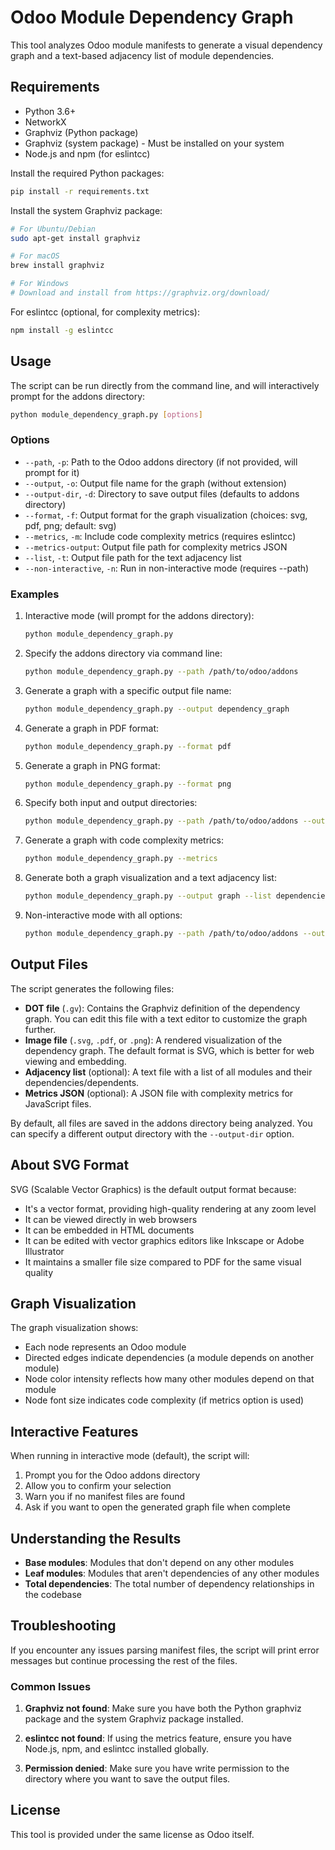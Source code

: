 # Odoo Module Dependency Graph

This tool analyzes Odoo module manifests to generate a visual dependency graph and a text-based adjacency list of module dependencies.

## Requirements

- Python 3.6+
- NetworkX
- Graphviz (Python package)
- Graphviz (system package) - Must be installed on your system
- Node.js and npm (for eslintcc)

Install the required Python packages:

```bash
pip install -r requirements.txt
```

Install the system Graphviz package:

```bash
# For Ubuntu/Debian
sudo apt-get install graphviz

# For macOS
brew install graphviz

# For Windows
# Download and install from https://graphviz.org/download/
```

For eslintcc (optional, for complexity metrics):

```bash
npm install -g eslintcc
```

## Usage

The script can be run directly from the command line, and will interactively prompt for the addons directory:

```bash
python module_dependency_graph.py [options]
```

### Options

- `--path`, `-p`: Path to the Odoo addons directory (if not provided, will prompt for it)
- `--output`, `-o`: Output file name for the graph (without extension)
- `--output-dir`, `-d`: Directory to save output files (defaults to addons directory)
- `--format`, `-f`: Output format for the graph visualization (choices: svg, pdf, png; default: svg)
- `--metrics`, `-m`: Include code complexity metrics (requires eslintcc)
- `--metrics-output`: Output file path for complexity metrics JSON
- `--list`, `-t`: Output file path for the text adjacency list
- `--non-interactive`, `-n`: Run in non-interactive mode (requires --path)

### Examples

1. Interactive mode (will prompt for the addons directory):

   ```bash
   python module_dependency_graph.py
   ```

2. Specify the addons directory via command line:

   ```bash
   python module_dependency_graph.py --path /path/to/odoo/addons
   ```

3. Generate a graph with a specific output file name:

   ```bash
   python module_dependency_graph.py --output dependency_graph
   ```

4. Generate a graph in PDF format:

   ```bash
   python module_dependency_graph.py --format pdf
   ```

5. Generate a graph in PNG format:

   ```bash
   python module_dependency_graph.py --format png
   ```

6. Specify both input and output directories:

   ```bash
   python module_dependency_graph.py --path /path/to/odoo/addons --output-dir /path/to/output
   ```

7. Generate a graph with code complexity metrics:

   ```bash
   python module_dependency_graph.py --metrics
   ```

8. Generate both a graph visualization and a text adjacency list:

   ```bash
   python module_dependency_graph.py --output graph --list dependencies.txt
   ```

9. Non-interactive mode with all options:
   ```bash
   python module_dependency_graph.py --path /path/to/odoo/addons --output graph --output-dir /path/to/save --format pdf --metrics --metrics-output metrics.json --list deps.txt --non-interactive
   ```

## Output Files

The script generates the following files:

- **DOT file** (`.gv`): Contains the Graphviz definition of the dependency graph. You can edit this file with a text editor to customize the graph further.
- **Image file** (`.svg`, `.pdf`, or `.png`): A rendered visualization of the dependency graph. The default format is SVG, which is better for web viewing and embedding.
- **Adjacency list** (optional): A text file with a list of all modules and their dependencies/dependents.
- **Metrics JSON** (optional): A JSON file with complexity metrics for JavaScript files.

By default, all files are saved in the addons directory being analyzed. You can specify a different output directory with the `--output-dir` option.

## About SVG Format

SVG (Scalable Vector Graphics) is the default output format because:

- It's a vector format, providing high-quality rendering at any zoom level
- It can be viewed directly in web browsers
- It can be embedded in HTML documents
- It can be edited with vector graphics editors like Inkscape or Adobe Illustrator
- It maintains a smaller file size compared to PDF for the same visual quality

## Graph Visualization

The graph visualization shows:

- Each node represents an Odoo module
- Directed edges indicate dependencies (a module depends on another module)
- Node color intensity reflects how many other modules depend on that module
- Node font size indicates code complexity (if metrics option is used)

## Interactive Features

When running in interactive mode (default), the script will:

1. Prompt you for the Odoo addons directory
2. Allow you to confirm your selection
3. Warn you if no manifest files are found
4. Ask if you want to open the generated graph file when complete

## Understanding the Results

- **Base modules**: Modules that don't depend on any other modules
- **Leaf modules**: Modules that aren't dependencies of any other modules
- **Total dependencies**: The total number of dependency relationships in the codebase

## Troubleshooting

If you encounter any issues parsing manifest files, the script will print error messages but continue processing the rest of the files.

### Common Issues

1. **Graphviz not found**: Make sure you have both the Python graphviz package and the system Graphviz package installed.

2. **eslintcc not found**: If using the metrics feature, ensure you have Node.js, npm, and eslintcc installed globally.

3. **Permission denied**: Make sure you have write permission to the directory where you want to save the output files.

## License

This tool is provided under the same license as Odoo itself.
